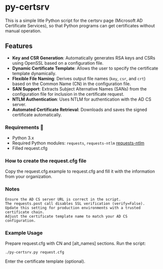 # py-certsrv

This is a simple litle Python script for the certsrv page (Microsoft AD Certificate Services), so that Python programs can get certificates without manual operation.

## Features

- **Key and CSR Generation**: Automatically generates RSA keys and CSRs using OpenSSL based on a configuration file.
- **Dynamic Certificate Template**: Allows the user to specify the certificate template dynamically.
- **Flexible File Naming**: Derives output file names (`key`, `csr`, and `crt`) based on the Common Name (CN) in the configuration file.
- **SAN Support**: Extracts Subject Alternative Names (SANs) from the configuration file for inclusion in the certificate request.
- **NTLM Authentication**: Uses NTLM for authentication with the AD CS server.
- **Automated Certificate Retrieval**: Downloads and saves the signed certificate automatically.

### Requirements 🧱

- Python 3.x
- Required Python modules: `requests`, `requests-ntlm` [requests-ntlm](https://pypi.org/project/requests-ntlm/)
- Filled request.cfg

### How to create the request.cfg file

Copy the request.cfg.example to request.cfg and fill it with the information from your organization.

### Notes

    Ensure the AD CS server URL is correct in the script.
    The requests.post call disables SSL verification (verify=False). Update this setting for production environments with a trusted certificate chain.
    Adjust the certificate template name to match your AD CS configuration.
    
### Example Usage

Prepare request.cfg with CN and [alt_names] sections.
Run the script:

```
./py-certsrv.py request.cfg
```

Enter the certificate template (optional).
